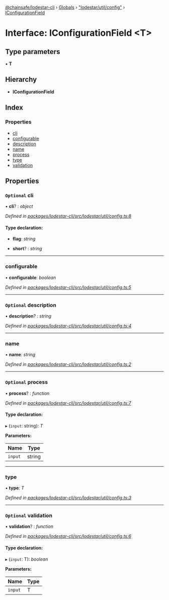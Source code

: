 [@chainsafe/lodestar-cli](../README.md) › [Globals](../globals.md) › ["lodestar/util/config"](../modules/_lodestar_util_config_.md) › [IConfigurationField](_lodestar_util_config_.iconfigurationfield.md)

# Interface: IConfigurationField <**T**>

## Type parameters

▪ **T**

## Hierarchy

* **IConfigurationField**

## Index

### Properties

* [cli](_lodestar_util_config_.iconfigurationfield.md#optional-cli)
* [configurable](_lodestar_util_config_.iconfigurationfield.md#configurable)
* [description](_lodestar_util_config_.iconfigurationfield.md#optional-description)
* [name](_lodestar_util_config_.iconfigurationfield.md#name)
* [process](_lodestar_util_config_.iconfigurationfield.md#optional-process)
* [type](_lodestar_util_config_.iconfigurationfield.md#type)
* [validation](_lodestar_util_config_.iconfigurationfield.md#optional-validation)

## Properties

### `Optional` cli

• **cli**? : *object*

*Defined in [packages/lodestar-cli/src/lodestar/util/config.ts:8](https://github.com/ChainSafe/lodestar/blob/aa20a3b/packages/lodestar-cli/src/lodestar/util/config.ts#L8)*

#### Type declaration:

* **flag**: *string*

* **short**? : *string*

___

###  configurable

• **configurable**: *boolean*

*Defined in [packages/lodestar-cli/src/lodestar/util/config.ts:5](https://github.com/ChainSafe/lodestar/blob/aa20a3b/packages/lodestar-cli/src/lodestar/util/config.ts#L5)*

___

### `Optional` description

• **description**? : *string*

*Defined in [packages/lodestar-cli/src/lodestar/util/config.ts:4](https://github.com/ChainSafe/lodestar/blob/aa20a3b/packages/lodestar-cli/src/lodestar/util/config.ts#L4)*

___

###  name

• **name**: *string*

*Defined in [packages/lodestar-cli/src/lodestar/util/config.ts:2](https://github.com/ChainSafe/lodestar/blob/aa20a3b/packages/lodestar-cli/src/lodestar/util/config.ts#L2)*

___

### `Optional` process

• **process**? : *function*

*Defined in [packages/lodestar-cli/src/lodestar/util/config.ts:7](https://github.com/ChainSafe/lodestar/blob/aa20a3b/packages/lodestar-cli/src/lodestar/util/config.ts#L7)*

#### Type declaration:

▸ (`input`: string): *T*

**Parameters:**

Name | Type |
------ | ------ |
`input` | string |

___

###  type

• **type**: *T*

*Defined in [packages/lodestar-cli/src/lodestar/util/config.ts:3](https://github.com/ChainSafe/lodestar/blob/aa20a3b/packages/lodestar-cli/src/lodestar/util/config.ts#L3)*

___

### `Optional` validation

• **validation**? : *function*

*Defined in [packages/lodestar-cli/src/lodestar/util/config.ts:6](https://github.com/ChainSafe/lodestar/blob/aa20a3b/packages/lodestar-cli/src/lodestar/util/config.ts#L6)*

#### Type declaration:

▸ (`input`: T): *boolean*

**Parameters:**

Name | Type |
------ | ------ |
`input` | T |
